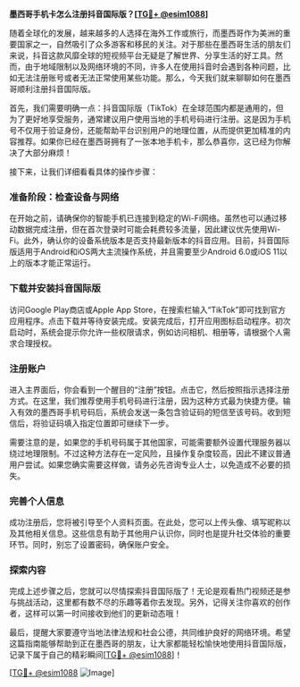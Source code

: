 **墨西哥手机卡怎么注册抖音国际版？[[TG💪+ @esim1088](https://t.me/s/esim1088)]**

随着全球化的发展，越来越多的人选择在海外工作或旅行，而墨西哥作为美洲的重要国家之一，自然吸引了众多游客和移民的关注。对于那些在墨西哥生活的朋友们来说，抖音这款风靡全球的短视频平台无疑是了解世界、分享生活的好工具。然而，由于地域限制以及网络环境的不同，许多人在使用抖音时会遇到各种问题，比如无法注册账号或者无法正常使用某些功能。那么，今天我们就来聊聊如何在墨西哥顺利注册抖音国际版。

首先，我们需要明确一点：抖音国际版（TikTok）在全球范围内都是通用的，但为了更好地享受服务，通常建议用户使用当地的手机号码进行注册。这是因为手机号不仅用于验证身份，还能帮助平台识别用户的地理位置，从而提供更加精准的内容推荐。如果你已经在墨西哥拥有了一张本地手机卡，那么恭喜你，这已经为你解决了大部分麻烦！

接下来，让我们详细看看具体的操作步骤：

### 准备阶段：检查设备与网络

在开始之前，请确保你的智能手机已连接到稳定的Wi-Fi网络。虽然也可以通过移动数据完成注册，但在首次登录时可能会耗费较多流量，因此建议优先使用Wi-Fi。此外，确认你的设备系统版本是否支持最新版本的抖音应用。目前，抖音国际版适用于Android和iOS两大主流操作系统，并且需要至少Android 6.0或iOS 11以上的版本才能正常运行。

### 下载并安装抖音国际版

访问Google Play商店或Apple App Store，在搜索栏输入“TikTok”即可找到官方应用程序。点击下载并等待安装完成。安装完成后，打开应用图标启动程序。初次启动时，系统会提示你允许一些权限请求，例如访问相机、相册等，请根据个人需求合理授权。

### 注册账户

进入主界面后，你会看到一个醒目的“注册”按钮。点击它，然后按照指示选择注册方式。在这里，我们推荐使用手机号码进行注册，因为这种方式最为快捷方便。输入有效的墨西哥手机号码后，系统会发送一条包含验证码的短信至该号码。收到短信后，将验证码填入指定位置即可继续下一步。

需要注意的是，如果您的手机号码属于其他国家，可能需要额外设置代理服务器以绕过地理限制。不过这种方法存在一定风险，且操作复杂度较高，因此不建议普通用户尝试。如果您确实需要这样做，请务必先咨询专业人士，以免造成不必要的损失。

### 完善个人信息

成功注册后，您将被引导至个人资料页面。在此处，您可以上传头像、填写昵称以及其他相关信息。这些信息有助于其他用户认识你，同时也是提升社交体验的重要环节。同时，别忘了设置密码，确保账户安全。

### 探索内容

完成上述步骤之后，您就可以尽情探索抖音国际版了！无论是观看热门视频还是参与挑战活动，这里都有数不尽的乐趣等着你去发现。另外，记得关注你喜欢的创作者，这样可以第一时间接收到他们的更新动态哦！

最后，提醒大家要遵守当地法律法规和社会公德，共同维护良好的网络环境。希望这篇指南能够帮助到正在墨西哥的朋友，让大家都能轻松愉快地使用抖音国际版，记录下属于自己的精彩瞬间[[TG💪+ @esim1088](https://t.me/s/esim1088)]！

[[TG💪+ @esim1088](https://t.me/s/esim1088) ![Image](https://i.postimg.cc/4NQfJmqS/Snipaste-2025-05-13-00-14-12.png)]